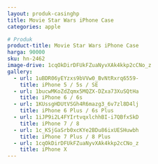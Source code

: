 ```yaml
---
layout: produk-casinghp
title: Movie Star Wars iPhone Case
categories: apple

# Produk
product-title: Movie Star Wars iPhone Case
harga: 90000
sku: hn-2462
image-drive: 1cqOkDirDFUkFZuaNyvXAk4kkp2cCNo_z
gallery:
  - url: 1uBDR06yEYzxs9bVVw0_BvNtRxrq6559-
    title: iPhone 5 / 5s / SE
  - url: 1bucwMKoZdZqmx5MQZX-DZxa73XuSQtHa
    title: iPhone 6 / 6s
  - url: 1KUssgHDUtVSGh4R6mazg3_6v7zl8D4lj
    title: iPhone 6 Plus / 6s Plus
  - url: 1iJP9i2L4FYIrtvqxlchhBI-i7QBfxSkD
    title: iPhone 7 / 8
  - url: 1c_KSjGaSrb0xcKYe2BDu86ixUESHuwbh
    title: iPhone 7 Plus / 8 Plus
  - url: 1cqOkDirDFUkFZuaNyvXAk4kkp2cCNo_z
    title: iPhone X
---
```

